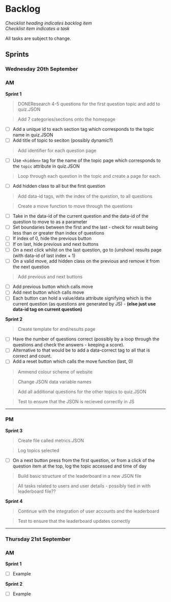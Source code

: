 # Backlog
*Checklist heading indicates backlog item*\
*Checklist item indicates a task*

All tasks are subject to change.
## Sprints
### Wednesday 20th September
### **AM**

**Sprint 1**
> DONEResearch 4-5 questions for the first question topic and add to quiz.JSON

<!-- >IGNORED Split each category of quiz into separate HTML documents
- [ ] Copy basic template of index.html onto 7 new HTML files
- [ ] Add title of category
- [ ] Add quiz question template via inline javascript (linked in the footer of all pages) -->

> Add 7 categories/sections onto the homepage
- [ ] Add a unique id to each section tag which corresponds to the topic name in quiz.JSON
- [ ] Add title of topic to seciton (possibly dynamic?)

> Add identifier for each question page
- [ ] Use `<hidden>` tag for the name of the topic page which corresponds to the `topic` attribute in quiz.JSON

> Loop through each question in the topic and create a page for each.
- [ ] Add hidden class to all but the first question

> Add data-id tags, with the index of the question, to all questions

> Create a move function to move through the questions
- [ ] Take in the data-id of the current question and the data-id of the question to move to as a parameter
- [ ] Set boundaries between the first and the last - check for result being less than or greater than index of questions
- [ ] If index of 0, hide the previous button
- [ ] If on last, hide previous and next buttons
- [ ] On a next click whilst on the last question, go to (unshow) results page (with data-id of last index + 1)
- [ ] On a valid move, add hidden class on the previous and remove it from the next question

> Add previous and next buttons
- [ ] Add previous button which calls move
- [ ] Add next button which calls move
- [ ] Each button can hold a value/data attribute signifying which is the current question (as questions are generated by JS) - **(else just use data-id tag on current question)**

**Sprint 2**
> Create template for end/results page
- [ ] Have the number of questions correct (possibly by a loop through the questions and check the answers - keeping a score).
- [ ] Alternative to that would be to add a data-correct tag to all that is correct and count.
- [ ] Add a reset button which calls the move function (last, 0)

> Ammend colour scheme of website

> Change JSON data variable names

> Add all additional questions for the other topics to quiz.JSON

> Test to ensure that the JSON is recieved correctly in JS

---
### **PM**
**Sprint 3**
> Create file called metrics.JSON

> Log topics selected
- [ ] On a next button press from the first question, or from a click of the question item at the top, log the topic accessed and time of day

> Build basic structure of the leaderboard in a new JSON file

> All tasks related to users and user details - possibly tied in with leaderboard file??

**Sprint 4**
> Continue with the integration of user accounts and the leaderboard

> Test to ensure that the leaderboard updates correctly
---
### Thursday 21st September
### **AM**

**Sprint 1**
- [ ] Example

**Sprint 2**
- [ ] Example
